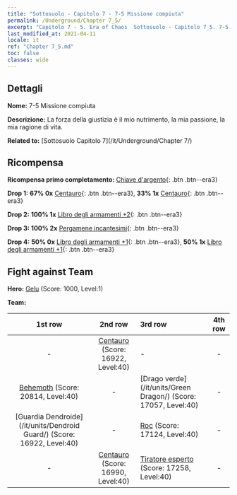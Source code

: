 ```yaml
---
title: "Sottosuolo - Capitolo 7 - 7-5 Missione compiuta"
permalink: /Underground/Chapter 7_5/
excerpt: "Capitolo 7 - 5. Era of Chaos  Sottosuolo - Capitolo 7_5. 7-5 Missione compiuta"
last_modified_at: 2021-04-11
locale: it
ref: "Chapter 7_5.md"
toc: false
classes: wide
---
```


## Dettagli

 **Nome:** 7-5 Missione compiuta

 **Descrizione:** La forza della giustizia è il mio nutrimento, la mia passione, la mia ragione di vita.

 **Related to:** [Sottosuolo Capitolo 7](/it/Underground/Chapter 7/)

## Ricompensa

 **Ricompensa primo completamento:** [Chiave d'argento](/it/Items/con_693/){: .btn .btn--era3}

 **Drop 1:** **67% 0x** [Centauro](/it/Items/unt_199/){: .btn .btn--era3}, **33% 1x** [Centauro](/it/Items/unt_199/){: .btn .btn--era3}

 **Drop 2:** **100% 1x** [Libro degli armamenti +2](/it/Items/mat_32/){: .btn .btn--era3}

 **Drop 3:** **100% 2x** [Pergamene incantesimi](/it/Items/con_694/){: .btn .btn--era3}

 **Drop 4:** **50% 0x** [Libro degli armamenti +1](/it/Items/mat_25/){: .btn .btn--era3}, **50% 1x** [Libro degli armamenti +1](/it/Items/mat_25/){: .btn .btn--era3}


## Fight against Team
 **Hero:** [Gelu](/it/heroes/Gelu/) (Score: 1000, Level:1)

 **Team:**


  | 1st row | 2nd row | 3rd row | 4th row |
  |:----:|:----:|:----|:----:|
  | - | [Centauro](/it/units/Centaur/) (Score: 16922, Level:40)  | - | - |
  | [Behemoth](/it/units/Behemoth/) (Score: 20814, Level:40)  | - | [Drago verde](/it/units/Green Dragon/) (Score: 17057, Level:40)  | - |
  | [Guardia Dendroide](/it/units/Dendroid Guard/) (Score: 16922, Level:40)  | - | [Roc](/it/units/Roc/) (Score: 17124, Level:40)  | - |
  | - | [Centauro](/it/units/Centaur/) (Score: 16990, Level:40)  | [Tiratore esperto](/it/units/Sharpshooter/) (Score: 17258, Level:40)  | - |


